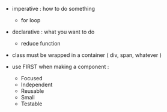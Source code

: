* imperative : how to do something
  - for loop
* declarative : what you want to do
  - reduce function

* class must be wrapped in a container ( div, span, whatever )

* use FIRST when making a component :
  - Focused
  - Independent
  - Reusable
  - Small
  - Testable
